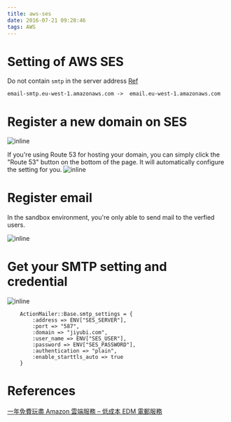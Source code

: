 ```yaml
---
title: aws-ses
date: 2016-07-21 09:28:46
tags: AWS
---
```


# Setting of AWS SES

Do not contain `smtp` in the server address [Ref](https://github.com/drewblas/aws-ses/issues/60)

    email-smtp.eu-west-1.amazonaws.com ->  email.eu-west-1.amazonaws.com

# Register a new domain  on SES

![inline](https://i.imgur.com/qdEEaMD.png=300x "Title")

If you're using Route 53 for hosting your domain, you can simply click the "Route 53" button on the bottom of the page. It will automatically configure the setting for you.
![inline](https://i.imgur.com/BX3nH2F.png=300x "Title")

# Register email

In the sandbox environment, you're only able to send mail to the verfied users.

![inline](https://i.imgur.com/hi88YGk.png=300x "Title")

# Get your SMTP setting and credential

![inline](https://i.imgur.com/FtD3SU2.png=300x "Title")


        ActionMailer::Base.smtp_settings = {
            :address => ENV["SES_SERVER"],
            :port => "587",
            :domain => "jiyubi.com",
            :user_name => ENV["SES_USER"],
            :password => ENV["SES_PASSWORD"],
            :authentication => "plain",
            :enable_starttls_auto => true
        }

# References

[一年免費玩盡 Amazon 雲端服務 – 低成本 EDM 電郵服務](http://www.hkitblog.com/?p=24711)